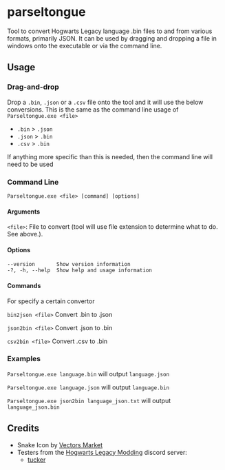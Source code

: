 # parseltongue

Tool to convert Hogwarts Legacy language .bin files to and from various formats, primarily JSON. It can be used by dragging and dropping a file in windows onto the executable or via the command line.

## Usage

### Drag-and-drop

Drop a `.bin`, `.json` or a `.csv` file onto the tool and it will use the below conversions. This is the same as the command line usage of `Parseltongue.exe <file>`

- `.bin` > `.json`
- `.json` > `.bin`
- `.csv` > `.bin`

If anything more specific than this is needed, then the command line will need to be used

### Command Line

`Parseltongue.exe <file> [command] [options]`

#### Arguments

`<file>`: File to convert (tool will use file extension to determine what to do. See above.).

#### Options
```shell
--version       Show version information
-?, -h, --help  Show help and usage information
```

#### Commands

For specify a certain convertor

`bin2json <file>`  Convert .bin to .json

`json2bin <file>`  Convert .json to .bin

`csv2bin <file>`  Convert .csv to .bin

### Examples

`Parseltongue.exe language.bin` will output `language.json`

`Parseltongue.exe language.json` will output `language.bin`

`Parseltongue.exe json2bin language_json.txt` will output `language_json.bin`

## Credits

- Snake Icon by [Vectors Market]("https://iconscout.com/icons/snake-head")  
- Testers from the [Hogwarts Legacy Modding](https://discord.gg/Bmmtv3sYAa) discord server:
  - [tucker](https://hamstersquad.github.io/)
